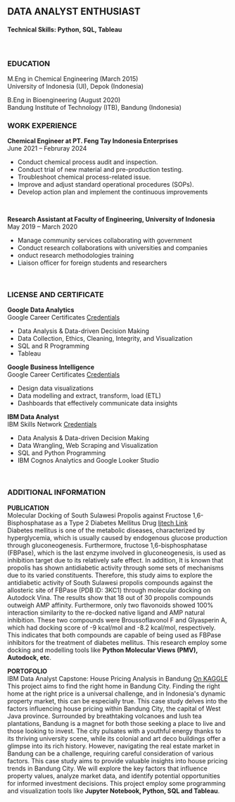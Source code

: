 ## **DATA ANALYST ENTHUSIAST**
#### **Technical Skills: Python, SQL, Tableau**
<br>

### **EDUCATION**

M.Eng in Chemical Engineering (March 2015)
<br>University of Indonesia (UI), Depok (Indonesia) 

B.Eng in Bioengineering (August 2020)
<br>Bandung Institute of Technology (ITB), Bandung (Indonesia) 
<br>

### **WORK EXPERIENCE**

**Chemical Engineer at PT. Feng Tay Indonesia Enterprises**
<br>June 2021 – Februray 2024

  - Conduct chemical process audit and inspection.
  - Conduct trial of new material and pre-production testing. 
  - Troubleshoot chemical process-related issue.
  - Improve and adjust standard operational procedures (SOPs).
  - Develop action plan and implement the continuous improvements
<br>

**Research Assistant at Faculty of Engineering, University of Indonesia**
<br>May 2019 – March 2020

  - Manage community services collaborating with government
  - Conduct research collaborations with universities and companies
  - onduct research methodologies training 
  - Liaison officer for foreign students and researchers<br>
<br>

### **LICENSE AND CERTIFICATE**

**Google Data Analytics**
<br>Google Career Certificates [Credentials](https://coursera.org/share/d40723f5beeef35333674e8fa82007e7)
  - Data Analysis & Data-driven Decision Making
  - Data Collection, Ethics, Cleaning, Integrity, and Visualization
  - SQL and R Programming
  - Tableau 

**Google Business Intelligence**
<br>Google Career Certificates [Credentials](https://coursera.org/share/c676bda4003fcc4a429bf35dd652ceb6)
  - Design data visualizations
  - Data modelling and extract, transform, load (ETL)
  - Dashboards that effectively communicate data insights 

**IBM Data Analyst**
<br>IBM Skills Network [Credentials](https://coursera.org/share/b597d66c4f19cc05466c6c421c5f589f)
  - Data Analysis & Data-driven Decision Making
  - Data Wrangling, Web Scraping and Visualization
  - SQL and Python Programming
  - IBM Cognos Analytics and Google Looker Studio
<br>

### **ADDITIONAL INFORMATION**

**PUBLICATION**
<br>Molecular Docking of South Sulawesi Propolis against Fructose 1,6-Bisphosphatase as a Type 2 Diabetes Mellitus Drug [Ijtech Link](https://ijtech.eng.ui.ac.id/article/view/4332)
<br>Diabetes mellitus is one of the metabolic diseases, characterized by hyperglycemia, which is usually caused by endogenous glucose production through gluconeogenesis. Furthermore, fructose 1,6-bisphosphatase (FBPase), which is the last enzyme involved in gluconeogenesis, is used as inhibition target due to its relatively safe effect. In addition, It is known that propolis has shown antidiabetic activity through some sets of mechanisms due to its varied constituents. Therefore, this study aims to explore the antidiabetic activity of South Sulawesi propolis compounds against the allosteric site of FBPase (PDB ID: 3KC1) through molecular docking on Autodock Vina. The results show that 18 out of 30 propolis compounds outweigh AMP affinity. Furthermore, only two flavonoids showed 100% interaction similarity to the re-docked native ligand and AMP natural inhibition. These two compounds were Broussoflavonol F and Glyasperin A, which had docking score of -9 kcal/mol and -8.2 kcal/mol, respectively. This indicates that both compounds are capable of being used as FBPase inhibitors for the treatment of diabetes mellitus. This research employ some docking and modelling tools like **Python Molecular Views (PMV), Autodock, etc**.

**PORTOFOLIO**
<br>IBM Data Analyst Capstone: House Pricing Analysis in Bandung [On KAGGLE](https://www.kaggle.com/code/nizarfaris/house-pricing-analysis-in-bandung)
<br>This project aims to find the right home in Bandung City. Finding the right home at the right price is a universal challenge, and in Indonesia's dynamic property market, this can be especially true. This case study delves into the factors influencing house pricing within Bandung City, the capital of West Java province. Surrounded by breathtaking volcanoes and lush tea plantations, Bandung is a magnet for both those seeking a place to live and those looking to invest. The city pulsates with a youthful energy thanks to its thriving university scene, while its colonial and art deco buildings offer a glimpse into its rich history. However, navigating the real estate market in Bandung can be a challenge, requiring careful consideration of various factors. This case study aims to provide valuable insights into house pricing trends in Bandung City. We will explore the key factors that influence property values, analyze market data, and identify potential opportunities for informed investment decisions. This project employ some programming and visualization tools like **Jupyter Notebook, Python, SQL and Tableau**.


